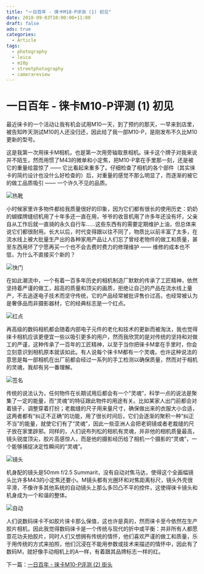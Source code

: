```yaml
---
title: "一日百年 - 徕卡M10-P评测 (1) 初见"
date: 2018-09-03T10:00:00+11:00
draft: false
ads: true
categories:
  - Article
tags:
  - photography
  - leica
  - m10p
  - streetphotography
  - camerareview
---
```


# 一日百年 - 徕卡M10-P评测 (1) 初见

最近徕卡的一个活动让我有机会试用M10一天，到了预约的那天，一早来到店里，被告知昨天测试M10的人还没归还，因此给了我一部M10-P，是刚发布不久比M10更新的型号。

这是我第一次用徕卡M相机，也是第一次用旁轴取景相机。徕卡这个牌子对我来说并不陌生，然而用惯了M43的微单和小定焦，把M10-P拿在手里那一刻，还是被它的重量给震惊了 —— 它比看起来重多了。仔细检查了相机的各个部件（其实徕卡的简约设计也没什么好检查的）后，对重量的感觉不那么明显了，而逐渐的被它的做工品质吸引 —— 一个许久不见的品质。

![热靴][M10P-1]

小时候家里许多物件都给我质量很好的印象，因为它们都有很长的使用历史：奶奶的蝴蝶牌缝纫机用了十年多还一直在用，爷爷的收音机用了许多年还没有坏，父亲自从工作后就一直骑的永久自行车……这些东西有的需要定期维护上油，但总体来说它们都很耐用。长大以后，时代变得跟以往不同了，物质比以前丰富了太多，在流水线上被大批量生产出的各种家用产品让人们忘了曾经老物件的做工和质量，甚至东西用坏了宁愿再买一个也不会去费时费力的修理维护 —— 维修的成本也不低，为什么不直接买个新的？

![快门][M10P-2]

在如此潮流中，一个有着一百多年历史的相机制造厂默默的传承了工匠精神，依然坚持着严谨的做工，超高的质量和顶尖的画质，拒绝让自己的产品在流水线上量产，不去追逐电子技术而坚守传统，它的产品经常被批评售价过高，也经常被认为是奢侈品而非摄影器材，它的经典标志是一个红点。

![红点][M10P-3]

再高级的数码相机都会随着内部电子元件的老化和技术的更新而被淘汰，我也觉得徕卡相机应该更便宜一些以吸引更多的用户，然而我欣赏的是对传统的坚持和对做工的严谨，这种传承了一百年的工匠精神，以至于当你把徕卡M拿在手里时，你会立刻意识到相机原本就该如此。有人说每个徕卡M都有一个灵魂，也许这种说法的意思是每一部相机在出厂前都会经过一系列的手工检测以确保质量，然而对于相机的灵魂，我却有另一番理解。

![签名][M10P-4]

传统的说法认为，任何物件在长期试用后都会有一个“灵魂”，科学一点的说法是聚集了一定的能量，而“灵魂”的特征跟此物件的用途有关。比如某家人出门前都会对着镜子，调整穿着打扮；老裁缝的尺子用来量尺寸，确保做出来的衣服大小合适，这两者都有“纠正不正确”的功能，用了很长时间后，它们会逐渐的聚积一种“纠正不当”的能量，就使它们有了“灵魂”，因此一些亚洲人会把老铜镜或者老裁缝的尺子放在家里辟邪。同样的，人们说布列松的相机有灵魂，并非他的相机质量最高，镜头锐度顶尖，胶片高感惊人，而是他的摄影经历给了相机一个摄影的“灵魂”，一个能够捕捉决定性瞬间的“灵魂”。

![镜头][M10P-5]

机身配的镜头是50mm f/2.5 Summarit，没有自动对焦马达，使得这个全画幅镜头比许多M43的小定焦还要小。M镜头都有光圈环和对焦距离标尺，镜头外壳很平滑，不像许多其他系统的自动镜头上那么多凹凸不平的控件，这使得徕卡镜头和机身成为一个和谐的整体。

![自动][M10P-6]

人们说数码徕卡不如胶片徕卡那么保值，这也许是真的，然而徕卡至今依然在生产胶片相机，因此我觉得数码徕卡是一个传统与现代的折中或平衡：并非所有人都愿意花功夫拍胶片，同时人们又想拥有传统的情怀，他们喜欢严谨的做工和质量，乐于用传统的方式来拍照，他们沉浸在不能用参数或技术来描述的情怀中，因此有了数码M，就好像手动相机上的A一样，有着跟其品牌标志一样的红。

下一篇：[一日百年 - 徕卡M10-P评测 (2) 街头](/cn/article/2018/reviewleicam10p2/)

[M10P-1]: /photos/2018/LeicaM10P/leica_m10p_01.jpg "Leica M10-P Macro"
[M10P-2]: /photos/2018/LeicaM10P/leica_m10p_02.jpg "Leica M10-P Macro"
[M10P-3]: /photos/2018/LeicaM10P/leica_m10p_03.jpg "Leica M10-P Macro"
[M10P-4]: /photos/2018/LeicaM10P/leica_m10p_04.jpg "Leica M10-P Macro"
[M10P-5]: /photos/2018/LeicaM10P/leica_m10p_05.jpg "Leica M10-P Macro"
[M10P-6]: /photos/2018/LeicaM10P/leica_m10p_06.jpg "Leica M10-P Macro"